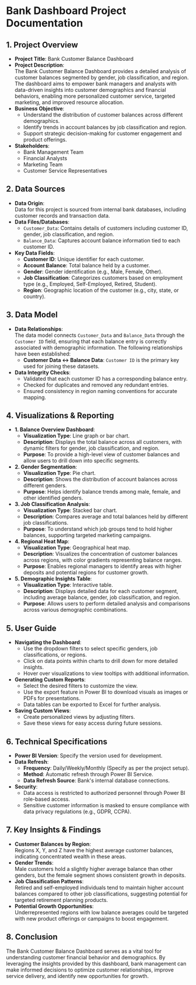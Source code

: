 # Bank Dashboard Project Documentation

## 1. **Project Overview**
   - **Project Title**: Bank Customer Balance Dashboard
   - **Project Description**:  
     The Bank Customer Balance Dashboard provides a detailed analysis of customer balances segmented by gender, job classification, and region. The dashboard aims to empower bank managers and analysts with data-driven insights into customer demographics and financial behaviors, enabling more personalized customer service, targeted marketing, and improved resource allocation.
   - **Business Objective**:  
     - Understand the distribution of customer balances across different demographics.
     - Identify trends in account balances by job classification and region.
     - Support strategic decision-making for customer engagement and product offerings.
   - **Stakeholders**:  
     - Bank Management Team
     - Financial Analysts
     - Marketing Team
     - Customer Service Representatives

## 2. **Data Sources**
   - **Data Origin**:  
     Data for this project is sourced from internal bank databases, including customer records and transaction data.
   - **Data Files/Databases**:  
     - `Customer_Data`: Contains details of customers including customer ID, gender, job classification, and region.
     - `Balance_Data`: Captures account balance information tied to each customer ID.
   - **Key Data Fields**:  
     - **Customer ID**: Unique identifier for each customer.
     - **Account Balance**: Total balance held by a customer.
     - **Gender**: Gender identification (e.g., Male, Female, Other).
     - **Job Classification**: Categorizes customers based on employment type (e.g., Employed, Self-Employed, Retired, Student).
     - **Region**: Geographic location of the customer (e.g., city, state, or country).

## 3. **Data Model**
   - **Data Relationships**:  
     The data model connects `Customer_Data` and `Balance_Data` through the `Customer ID` field, ensuring that each balance entry is correctly associated with demographic information. The following relationships have been established:
     - **Customer Data ↔ Balance Data**: `Customer ID` is the primary key used for joining these datasets.
   - **Data Integrity Checks**:  
     - Validated that each customer ID has a corresponding balance entry.
     - Checked for duplicates and removed any redundant entries.
     - Ensured consistency in region naming conventions for accurate mapping.

## 4. **Visualizations & Reporting**
   - **1. Balance Overview Dashboard**:
     - **Visualization Type**: Line graph or bar chart.
     - **Description**: Displays the total balance across all customers, with dynamic filters for gender, job classification, and region.
     - **Purpose**: To provide a high-level view of customer balances and allow users to drill down into specific segments.
   - **2. Gender Segmentation**:
     - **Visualization Type**: Pie chart.
     - **Description**: Shows the distribution of account balances across different genders.
     - **Purpose**: Helps identify balance trends among male, female, and other identified genders.
   - **3. Job Classification Analysis**:
     - **Visualization Type**: Stacked bar chart.
     - **Description**: Compares average and total balances held by different job classifications.
     - **Purpose**: To understand which job groups tend to hold higher balances, supporting targeted marketing campaigns.
   - **4. Regional Heat Map**:
     - **Visualization Type**: Geographical heat map.
     - **Description**: Visualizes the concentration of customer balances across regions, with color gradients representing balance ranges.
     - **Purpose**: Enables regional managers to identify areas with higher deposits and potential regions for customer growth.
   - **5. Demographic Insights Table**:
     - **Visualization Type**: Interactive table.
     - **Description**: Displays detailed data for each customer segment, including average balance, gender, job classification, and region.
     - **Purpose**: Allows users to perform detailed analysis and comparisons across various demographic combinations.

## 5. **User Guide**
   - **Navigating the Dashboard**:
     - Use the dropdown filters to select specific genders, job classifications, or regions.
     - Click on data points within charts to drill down for more detailed insights.
     - Hover over visualizations to view tooltips with additional information.
   - **Generating Custom Reports**:
     - Select the desired filters to customize the view.
     - Use the export feature in Power BI to download visuals as images or PDFs for presentations.
     - Data tables can be exported to Excel for further analysis.
   - **Saving Custom Views**:
     - Create personalized views by adjusting filters.
     - Save these views for easy access during future sessions.

## 6. **Technical Specifications**
   - **Power BI Version**: Specify the version used for development.
   - **Data Refresh**:  
     - **Frequency**: Daily/Weekly/Monthly (Specify as per the project setup).
     - **Method**: Automatic refresh through Power BI Service.
     - **Data Refresh Source**: Bank's internal database connections.
   - **Security**:  
     - Data access is restricted to authorized personnel through Power BI role-based access.
     - Sensitive customer information is masked to ensure compliance with data privacy regulations (e.g., GDPR, CCPA).

## 7. **Key Insights & Findings**
   - **Customer Balances by Region**:  
     Regions X, Y, and Z have the highest average customer balances, indicating concentrated wealth in these areas.
   - **Gender Trends**:  
     Male customers hold a slightly higher average balance than other genders, but the female segment shows consistent growth in deposits.
   - **Job Classification Patterns**:  
     Retired and self-employed individuals tend to maintain higher account balances compared to other job classifications, suggesting potential for targeted retirement planning products.
   - **Potential Growth Opportunities**:  
     Underrepresented regions with low balance averages could be targeted with new product offerings or campaigns to boost engagement.

## 8. **Conclusion**
   The Bank Customer Balance Dashboard serves as a vital tool for understanding customer financial behavior and demographics. By leveraging the insights provided by this dashboard, bank management can make informed decisions to optimize customer relationships, improve service delivery, and identify new opportunities for growth.
